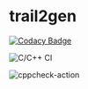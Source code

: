 # trail2gen

[![Codacy Badge](https://api.codacy.com/project/badge/Grade/5f782366099942e58d1c8f2acd6636fc)](https://app.codacy.com/manual/krishnalalasa.k/trail2gen?utm_source=github.com&utm_medium=referral&utm_content=stepin104594/trail2gen&utm_campaign=Badge_Grade_Dashboard)

![C/C++ CI](https://github.com/stepin104594/trail2gen/workflows/C/C++%20CI/badge.svg)

![cppcheck-action](https://github.com/stepin104594/trail2gen/workflows/cppcheck-action/badge.svg)
